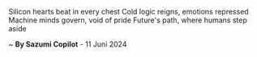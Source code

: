Silicon hearts beat in every chest
Cold logic reigns, emotions repressed
Machine minds govern, void of pride
Future's path, where humans step aside

~ <b>By Sazumi Copilot</b> - 11 Juni 2024